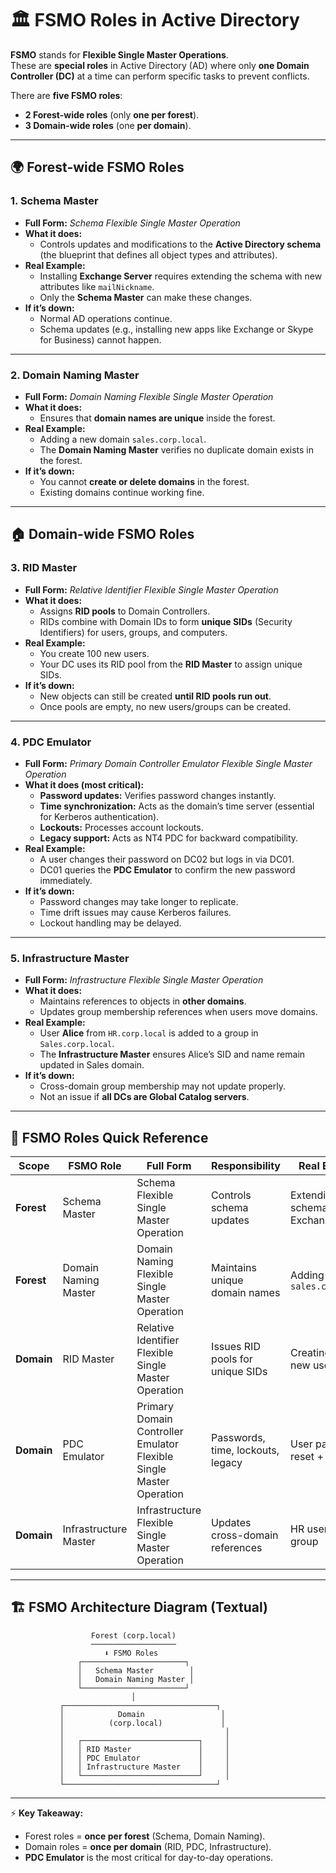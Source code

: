 # 🏛 FSMO Roles in Active Directory

**FSMO** stands for **Flexible Single Master Operations**.  
These are **special roles** in Active Directory (AD) where only **one Domain Controller (DC)** at a time can perform specific tasks to prevent conflicts.  

There are **five FSMO roles**:

- **2 Forest-wide roles** (only **one per forest**).  
- **3 Domain-wide roles** (one **per domain**).

---

## 🌍 Forest-wide FSMO Roles

### 1. **Schema Master**
- **Full Form:** *Schema Flexible Single Master Operation*  
- **What it does:**  
  - Controls updates and modifications to the **Active Directory schema** (the blueprint that defines all object types and attributes).  
- **Real Example:**  
  - Installing **Exchange Server** requires extending the schema with new attributes like `mailNickname`.  
  - Only the **Schema Master** can make these changes.  
- **If it’s down:**  
  - Normal AD operations continue.  
  - Schema updates (e.g., installing new apps like Exchange or Skype for Business) cannot happen.

---

### 2. **Domain Naming Master**
- **Full Form:** *Domain Naming Flexible Single Master Operation*  
- **What it does:**  
  - Ensures that **domain names are unique** inside the forest.  
- **Real Example:**  
  - Adding a new domain `sales.corp.local`.  
  - The **Domain Naming Master** verifies no duplicate domain exists in the forest.  
- **If it’s down:**  
  - You cannot **create or delete domains** in the forest.  
  - Existing domains continue working fine.

---

## 🏠 Domain-wide FSMO Roles

### 3. **RID Master**
- **Full Form:** *Relative Identifier Flexible Single Master Operation*  
- **What it does:**  
  - Assigns **RID pools** to Domain Controllers.  
  - RIDs combine with Domain IDs to form **unique SIDs** (Security Identifiers) for users, groups, and computers.  
- **Real Example:**  
  - You create 100 new users.  
  - Your DC uses its RID pool from the **RID Master** to assign unique SIDs.  
- **If it’s down:**  
  - New objects can still be created **until RID pools run out**.  
  - Once pools are empty, no new users/groups can be created.

---

### 4. **PDC Emulator**
- **Full Form:** *Primary Domain Controller Emulator Flexible Single Master Operation*  
- **What it does (most critical):**  
  - **Password updates:** Verifies password changes instantly.  
  - **Time synchronization:** Acts as the domain’s time server (essential for Kerberos authentication).  
  - **Lockouts:** Processes account lockouts.  
  - **Legacy support:** Acts as NT4 PDC for backward compatibility.  
- **Real Example:**  
  - A user changes their password on DC02 but logs in via DC01.  
  - DC01 queries the **PDC Emulator** to confirm the new password immediately.  
- **If it’s down:**  
  - Password changes may take longer to replicate.  
  - Time drift issues may cause Kerberos failures.  
  - Lockout handling may be delayed.  

---

### 5. **Infrastructure Master**
- **Full Form:** *Infrastructure Flexible Single Master Operation*  
- **What it does:**  
  - Maintains references to objects in **other domains**.  
  - Updates group membership references when users move domains.  
- **Real Example:**  
  - User **Alice** from `HR.corp.local` is added to a group in `Sales.corp.local`.  
  - The **Infrastructure Master** ensures Alice’s SID and name remain updated in Sales domain.  
- **If it’s down:**  
  - Cross-domain group membership may not update properly.  
  - Not an issue if **all DCs are Global Catalog servers**.

---

## 📌 FSMO Roles Quick Reference

| Scope      | FSMO Role            | Full Form | Responsibility | Real Example |
|------------|----------------------|-----------|----------------|--------------|
| **Forest** | Schema Master        | Schema Flexible Single Master Operation | Controls schema updates | Extending schema for Exchange |
| **Forest** | Domain Naming Master | Domain Naming Flexible Single Master Operation | Maintains unique domain names | Adding `sales.corp.local` |
| **Domain** | RID Master           | Relative Identifier Flexible Single Master Operation | Issues RID pools for unique SIDs | Creating 100 new users |
| **Domain** | PDC Emulator         | Primary Domain Controller Emulator Flexible Single Master Operation | Passwords, time, lockouts, legacy | User password reset + time sync |
| **Domain** | Infrastructure Master| Infrastructure Flexible Single Master Operation | Updates cross-domain references | HR user in Sales group |

---

## 🏗 FSMO Architecture Diagram (Textual)

```
                  Forest (corp.local)
                  ───────────────────
                     ⬇ FSMO Roles
               ┌───────────────────────┐
               │   Schema Master        │
               │   Domain Naming Master │
               └───────────────────────┘
                           │
           ┌──────────────────────────────────┐
           │            Domain                 │
           │          (corp.local)             │
           │                                    │
           │   ┌──────────────────────────┐     │
           │   │ RID Master               │     │
           │   │ PDC Emulator             │     │
           │   │ Infrastructure Master    │     │
           │   └──────────────────────────┘     │
           └──────────────────────────────────┘
```

---

⚡ **Key Takeaway:**  
- Forest roles = **once per forest** (Schema, Domain Naming).  
- Domain roles = **once per domain** (RID, PDC, Infrastructure).  
- **PDC Emulator** is the most critical for day-to-day operations.  
